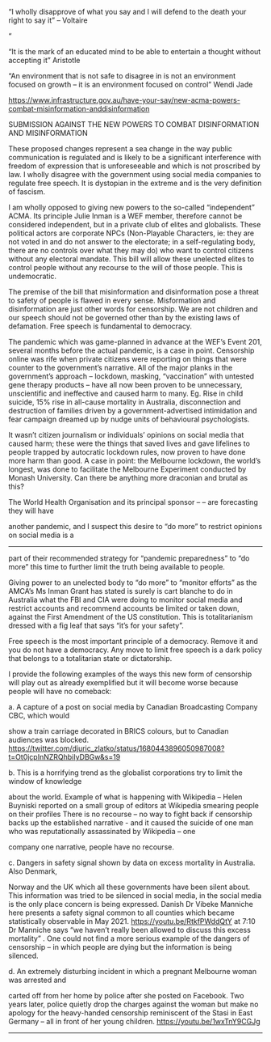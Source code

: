“I wholly disapprove of what you say
and I will defend to the death your
right to say it” – Voltaire


“


“It is the mark of an educated mind
to be able to entertain a thought
without accepting it” Aristotle


“An environment that is not safe to disagree in is not an environment focused on growth – it is an
environment focused on control” Wendi Jade


https://www.infrastructure.gov.au/have-your-say/new-acma-powers-combat-misinformation-anddisinformation

SUBMISSION AGAINST THE NEW POWERS TO COMBAT DISINFORMATION AND MISINFORMATION

These proposed changes represent a sea change in the way public communication is regulated and is
likely to be a significant interference with freedom of expression that is unforeseeable and which is
not proscribed by law. I wholly disagree with the government using social media companies to
regulate free speech. It is dystopian in the extreme and is the very definition of fascism.

I am wholly opposed to giving new powers to the so-called “independent” ACMA. Its principle Julie
Inman is a WEF member, therefore cannot be considered independent, but in a private club of elites
and globalists. These political actors are corporate NPCs (Non-Playable Characters, ie: they are not
voted in and do not answer to the electorate; in a self-regulating body, there are no controls over
what they may do) who want to control citizens without any electoral mandate. This bill will allow
these unelected elites to control people without any recourse to the will of those people. This is
undemocratic.

The premise of the bill that misinformation and disinformation pose a threat to safety of people is
flawed in every sense. Misformation and disinformation are just other words for censorship. We are
not children and our speech should not be governed other than by the existing laws of defamation.
Free speech is fundamental to democracy.

The pandemic which was game-planned in advance at the WEF’s Event 201, several months before
the actual pandemic, is a case in point. Censorship online was rife when private citizens were
reporting on things that were counter to the government’s narrative. All of the major planks in the
government’s approach – lockdown, masking, “vaccination” with untested gene therapy products –
have all now been proven to be unnecessary, unscientific and ineffective and caused harm to many.
Eg. Rise in child suicide, 15% rise in all-cause mortality in Australia, disconnection and destruction of
families driven by a government-advertised intimidation and fear campaign dreamed up by nudge
units of behavioural psychologists.

It wasn’t citizen journalism or individuals’ opinions on social media that caused harm; these were the
things that saved lives and gave lifelines to people trapped by autocratic lockdown rules, now
proven to have done more harm than good. A case in point: the Melbourne lockdown, the world’s
longest, was done to facilitate the Melbourne Experiment conducted by Monash University. Can
there be anything more draconian and brutal as this?

The World Health Organisation and its principal sponsor – – are forecasting they will have

another pandemic, and I suspect this desire to “do more” to restrict opinions on social media is a


-----

part of their recommended strategy for “pandemic preparedness” to “do more” this time to further
limit the truth being available to people.

Giving power to an unelected body to “do more” to “monitor efforts” as the AMCA’s Ms Inman
Grant has stated is surely is cart blanche to do in Australia what the FBI and CIA were doing to
monitor social media and restrict accounts and recommend accounts be limited or taken down,
against the First Amendment of the US constitution. This is totalitarianism dressed with a fig leaf
that says “it’s for your safety”.

Free speech is the most important principle of a democracy. Remove it and you do not have a
democracy. Any move to limit free speech is a dark policy that belongs to a totalitarian state or
dictatorship.

I provide the following examples of the ways this new form of censorship will play out as already
exemplified but it will become worse because people will have no comeback:

a. A capture of a post on social media by Canadian Broadcasting Company CBC, which would

show a train carriage decorated in BRICS colours, but to Canadian audiences was blocked.
https://twitter.com/djuric_zlatko/status/1680443896050987008?t=Ot0jcpInNZRQhbiIyDBGw&s=19

b. This is a horrifying trend as the globalist corporations try to limit the window of knowledge

about the world. Example of what is happening with Wikipedia – Helen Buyniski reported on
a small group of editors at Wikipedia smearing people on their profiles There is no recourse
– no way to fight back if censorship backs up the established narrative - and it caused the
suicide of one man who was reputationally assassinated by Wikipedia – one

company one narrative, people have no recourse.

c. Dangers in safety signal shown by data on excess mortality in Australia. Also Denmark,

Norway and the UK which all these governments have been silent about. This information
was tried to be silenced in social media, in the social media is the only place concern is being
expressed. Danish Dr Vibeke Manniche here presents a safety signal common to all counties
which became statistically observable in May 2021. https://youtu.be/RtkfPWddQtY at 7:10
Dr Manniche says “we haven’t really been allowed to discuss this excess mortality” . One
could not find a more serious example of the dangers of censorship – in which people are
dying but the information is being silenced.

d. An extremely disturbing incident in which a pregnant Melbourne woman was arrested and

carted off from her home by police after she posted on Facebook. Two years later, police
quietly drop the charges against the woman but make no apology for the heavy-handed
censorship reminiscent of the Stasi in East Germany – all in front of her young children.
https://youtu.be/1wxTnY9CGJg


-----

